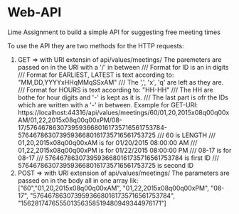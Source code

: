 # Web-API
Lime Assignment to build a simple API for suggesting free meeting times


To use the API they are two methods for the HTTP requests:
1. GET => with URI extensin of api/values/meetings/
   The paremeters are passed on in the URI with a '/' in between
        /// Format for ID is an in digits
        /// Format for EARLIEST, LATEST is text according to: "MM,DD,YYYYxHHqMMqSSxAM"
        /// The ',', 'x', 'q' are left as they are.
        /// Format for HOURS is text according to: "HH-HH"
        /// The HH are bothe for hour digits and '-' is kept as it is.
        /// The last part is ofr the IDs which are written with a '-' in between.
    Example for GET-URI:
    https://localhost:44316/api/values/meetings/60/01,20,2015x08q00q00xAM/01,22,2015x08q00q00xPM/08-17/57646786307395936680161735716561753784-57646786307395936680161735716561753725
        /// 60 is LENGTH
        /// 01,20,2015x08q00q00xAM is for 01/20/2015 08:00:00 AM
        /// 01,22,2015x08q00q00xPM is for 01/22/2015 08:00:00 PM
        /// 08-17 is for 08-17
        /// 57646786307395936680161735716561753784 is first ID
        /// 57646786307395936680161735716561753725 is second ID
2. POST => with URI extension of api/values/meetings/
   The parameters are passed on in the body all in one array lik:
   ["60","01,20,2015x08q00q00xAM", "01,22,2015x08q00q00xPM", "08-17", "57646786307395936680161735716561753784", "156281747655501356358519480949344976171"]
